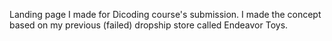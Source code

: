 Landing page I made for Dicoding course's submission. I made the concept based on my previous (failed) dropship store called Endeavor Toys.
